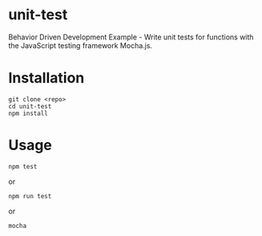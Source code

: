 # unit-test
Behavior Driven Development Example - Write unit tests for functions with the JavaScript testing framework Mocha.js.

# Installation
```
git clone <repo>
cd unit-test
npm install
```

# Usage
```
npm test
```
or

```
npm run test
```
or

```
mocha 
```
